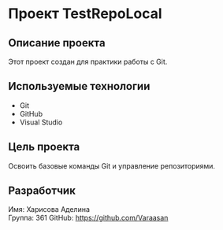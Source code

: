 # Проект TestRepoLocal
## Описание проекта
Этот проект создан для практики работы с Git.
## Используемые технологии
- Git
- GitHub
- Visual Studio
## Цель проекта
Освоить базовые команды Git и управление репозиториями.
## Разработчик
Имя: Харисова Аделина  
Группа: 361
GitHub: https://github.com/Varaasan
